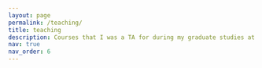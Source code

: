 ```yaml
---
layout: page
permalink: /teaching/
title: teaching
description: Courses that I was a TA for during my graduate studies at UF.
nav: true
nav_order: 6
---
```


<!--- For now, this page is assumed to be a static description of your courses. You can convert it to a collection similar to `_projects/` so that you can have a dedicated page for each course.

Organize your courses by years, topics, or universities, however you like! ---!>
